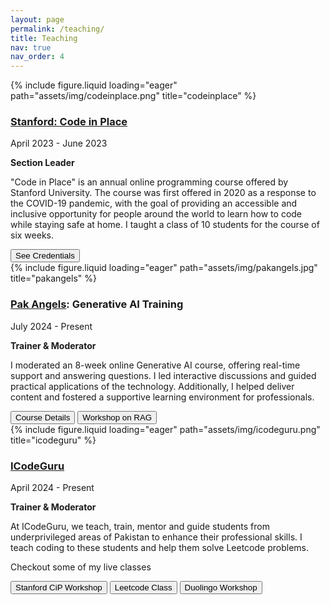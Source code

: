 ```yaml
---
layout: page
permalink: /teaching/
title: Teaching
nav: true
nav_order: 4
---
```


<div class="project0">
    <div class="image-container0">
        {% include figure.liquid loading="eager" path="assets/img/codeinplace.png" title="codeinplace" %}
    </div>
    <div class="project-details0">
        <div class="heading">
        <h3><a href="https://codeinplace.stanford.edu/">Stanford: Code in Place</a></h3>
        <span class="timeline">April 2023 - June 2023</span>
        </div>
        <p><strong>Section Leader</strong></p>
        <p>"Code in Place" is an annual online programming course offered by Stanford University. The course was first offered in 2020 as a response to the COVID-19 pandemic, with the goal of providing an accessible and inclusive opportunity for people around the world to learn how to code while staying safe at home. I taught a class of 10 students for the course of six weeks.</p>
        <a href="https://digitalcredential.stanford.edu/check/7461E074302094D885F615CF4E36709DA7970BF354F46BBC4D338208DB80A062ZHpQS1JDSTgxUmgxSGVSV2FlcDFFbWhKSGJlZTRqSS9lV05rM3FOOEJBRGhEaVY2"><button>See Credentials</button></a>
    </div>
</div>

<div class="project0">
    <div class="image-container0">
        {% include figure.liquid loading="eager" path="assets/img/pakangels.jpg" title="pakangels" %}
    </div>
    <div class="project-details0">
        <div class="heading">
        <h3><a href="https://www.linkedin.com/company/pakangels/">Pak Angels</a>: Generative AI Training</h3>
        <span class="timeline">July 2024 - Present</span>
        </div>
        <p><strong>Trainer & Moderator</strong></p>
        <p>I moderated an 8-week online Generative AI course, offering real-time support and answering questions. I led interactive discussions and guided practical applications of the technology. Additionally, I helped deliver content and fostered a supportive learning environment for professionals.</p>
        <a href="https://docs.google.com/document/d/1KKGReReqBJcW2SNWGB1GuWvUDxGQXF3Y0c-d15XUY6U/preview"><button>Course Details</button></a>
        <a href="https://www.youtube.com/watch?v=4IOAwQInO8U"><button>Workshop on RAG</button></a>
    </div>
</div>

<div class="project0">
    <div class="image-container0">
        {% include figure.liquid loading="eager" path="assets/img/icodeguru.png" title="icodeguru" %}
    </div>
    <div class="project-details0">
        <div class="heading">
        <h3><a href="https://icode.guru/">ICodeGuru</a></h3>
        <span class="timeline">April 2024 - Present</span>
        </div>
        <p><strong>Trainer & Moderator</strong></p>
        <p>At ICodeGuru, we teach, train, mentor and guide students from underprivileged areas of Pakistan to enhance their professional skills. I teach coding to these students and help them solve Leetcode problems.</p>
        <p>Checkout some of my live classes</p>
        <a href="https://www.facebook.com/iCodeguru/videos/1134189581078437"><button>Stanford CiP Workshop</button></a>
        <a href="https://www.facebook.com/iCodeguru/videos/303620089450748"><button>Leetcode Class</button></a>
        <a href="https://www.facebook.com/iCodeguru/videos/1844957622582963"><button>Duolingo Workshop</button></a>
    </div>
</div>